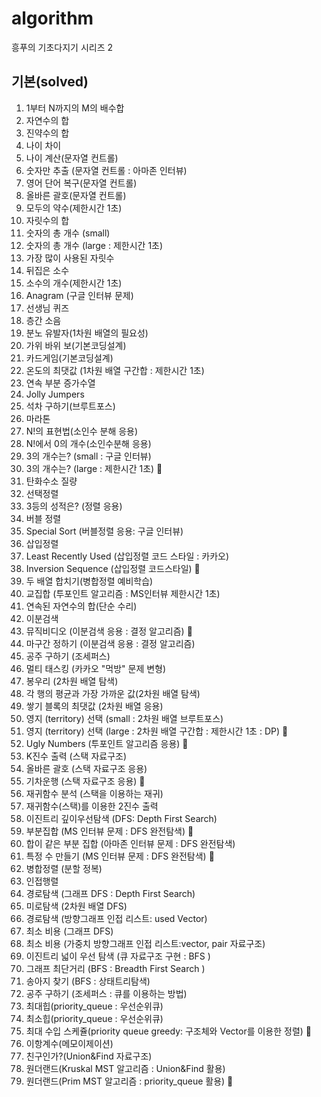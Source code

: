 # algorithm
흥푸의 기초다지기 시리즈 2

## 기본(solved)

1. 1부터 N까지의 M의 배수합
2. 자연수의 합
3. 진약수의 합
4. 나이 차이
5. 나이 계산(문자열 컨트롤)
6. 숫자만 추출 (문자열 컨트롤 : 아마존 인터뷰)
7. 영어 단어 복구(문자열 컨트롤)
8. 올바른 괄호(문자열 컨트롤)
9. 모두의 약수(제한시간 1초)
10. 자릿수의 합
11. 숫자의 총 개수 (small)
12. 숫자의 총 개수 (large : 제한시간 1초)
13. 가장 많이 사용된 자릿수
14. 뒤집은 소수
15. 소수의 개수(제한시간 1초)
16. Anagram (구글 인터뷰 문제)
17. 선생님 퀴즈
18. 층간 소음
19. 분노 유발자(1차원 배열의 필요성)
20. 가위 바위 보(기본코딩설계)
21. 카드게임(기본코딩설계)
22. 온도의 최댓값 (1차원 배열 구간합 : 제한시간 1초)
23. 연속 부분 증가수열
24. Jolly Jumpers
25. 석차 구하기(브루트포스)
26. 마라톤
27. N!의 표현법(소인수 분해 응용)
28. N!에서 0의 개수(소인수분해 응용)
29. 3의 개수는? (small : 구글 인터뷰)
30. 3의 개수는? (large : 제한시간 1초) 💙
31. 탄화수소 질량
32. 선택정렬
33. 3등의 성적은? (정렬 응용)
34. 버블 정렬
35. Special Sort (버블정렬 응용: 구글 인터뷰)
36. 삽입정렬
37. Least Recently Used (삽입정렬 코드 스타일 : 카카오)
38. Inversion Sequence (삽입정렬 코드스타일) 💛
39. 두 배열 합치기(병합정렬 예비학습)
40. 교집합 (투포인트 알고리즘 : MS인터뷰 제한시간 1초)
41. 연속된 자연수의 합(단순 수리)
42. 이분검색
43. 뮤직비디오 (이분검색 응용 : 결정 알고리즘) 💙
44. 마구간 정하기 (이분검색 응용 : 결정 알고리즘)
45. 공주 구하기 (조세퍼스)
46. 멀티 태스킹 (카카오 "먹방" 문제 변형)
47. 봉우리 (2차원 배열 탐색)
48. 각 행의 평균과 가장 가까운 값(2차원 배열 탐색)
49. 쌓기 블록의 최댓값 (2차원 배열 응용)
50. 영지 (territory) 선택 (small : 2차원 배열 브루트포스)
51. 영지 (territory) 선택 (large : 2차원 배열 구간합 : 제한시간 1초 : DP) 💙
52. Ugly Numbers (투포인트 알고리즘 응용) 💙
53. K진수 출력 (스택 자료구조)
54. 올바른 괄호 (스택 자료구조 응용)
55. 기차운행 (스택 자료구조 응용) 💙
56. 재귀함수 분석 (스택을 이용하는 재귀)
57. 재귀함수(스택)를 이용한 2진수 출력
58. 이진트리 깊이우선탐색 (DFS: Depth First Search)
59. 부분집합 (MS 인터뷰 문제 : DFS 완전탐색) 💙
60. 합이 같은 부분 집합 (아마존 인터뷰 문제 : DFS 완전탐색)
61. 특정 수 만들기 (MS 인터뷰 문제 : DFS 완전탐색) 💛
62. 병합정렬 (분할 정복)
63. 인접행렬
64. 경로탐색 (그래프 DFS : Depth First Search)
65. 미로탐색 (2차원 배열 DFS)
66. 경로탐색 (방향그래프 인접 리스트: used Vector)
67. 최소 비용 (그래프 DFS)
68. 최소 비용 (가중치 방향그래프 인접 리스트:vector, pair 자료구조)
69. 이진트리 넓이 우선 탐색 (큐 자료구조 구현 : BFS )
70. 그래프 최단거리 (BFS : Breadth First Search )
71. 송아지 찾기 (BFS : 상태트리탐색)
72. 공주 구하기 (조세퍼스 : 큐를 이용하는 방법)
73. 최대힙(priority_queue : 우선순위큐)
74. 최소힙(priority_queue : 우선순위큐)
75. 최대 수입 스케쥴(priority queue greedy: 구조체와 Vector를 이용한 정렬) 🖤
76. 이항계수(메모이제이션)
77. 친구인가?(Union&Find 자료구조)
78. 원더랜드(Kruskal MST 알고리즘 : Union&Find 활용)
79. 원더랜드(Prim MST 알고리즘 : priority_queue 활용) 🖤
